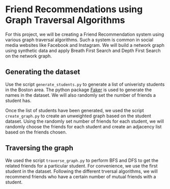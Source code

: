 # Friend Recommendations using Graph Traversal Algorithms

For this project, we will be creating a Friend Recommendation system using various graph traversal algorithms. Such a system is common in social media websites like Facebook and Instagram. We will build a network graph using synthetic data and apply Breath First Search and Depth First Search on the network graph.

## Generating the dataset
Use the script `generate_students.py` to generate a list of univeristy students in the Boston area. The python package [Faker](https://faker.readthedocs.io/en/master/) is used to generate the names in the dataset. We will also randomly set the number of friends a student has. 

Once the list of students have been generated, we used the script `create_graph.py` to create an unweighted graph based on the student dataset. Using the randomly set number of friends for each student, we will randomly choose the friends for each student and create an adjacency list based on the friends chosen.

## Traversing the graph
We used the script `traverse_graph.py` to perform BFS and DFS to get the related friends for a particular student. For convenience, we use the first student in the dataset. Following the different trversal algorithms, we will recommend friends who have a certain number of mutual friends with a student. 